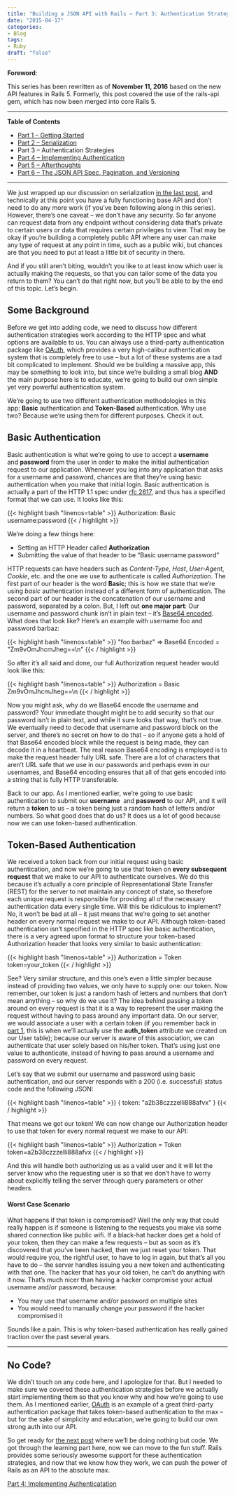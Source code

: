 ```yaml
---
title: "Building a JSON API with Rails – Part 3: Authentication Strategies"
date: "2015-04-17"
categories:
- Blog
tags:
- Ruby
draft: "false"
---
```


**Foreword**:

This series has been rewritten as of **November 11, 2016** based on the new API features in Rails 5. Formerly, this post covered the use of the rails-api gem, which has now been merged into core Rails 5.

* * *

**Table of Contents**

*   [Part 1 – Getting Started](/2015/02/building-a-json-api-with-rails-part-1-getting-started/)
*   [Part 2 – Serialization](/2015/03/building-a-json-api-with-rails-part-2-serialization/)
*   Part 3 – Authentication Strategies
*   [Part 4 – Implementing Authentication](/2015/04/building-a-json-api-with-rails-part-4-implementing-authentication/)
*   [Part 5 – Afterthoughts](/2015/12/building-a-json-api-with-rails-part-5-afterthoughts/)
*   [Part 6 – The JSON API Spec, Pagination, and Versioning](/2017/02/building-a-json-api-with-rails-part-6-the-json-api-spec-pagination-and-versioning/)

* * *

We just wrapped up our discussion on serialization [in the last post](/2015/03/building-a-json-api-with-rails-part-2-serialization/), and technically at this point you have a fully functioning base API and don’t need to do any more work (if you’ve been following along in this series). However, there’s one caveat – we don’t have any security. So far anyone can request data from any endpoint without considering data that’s private to certain users or data that requires certain privileges to view. That may be okay if you’re building a completely public API where any user can make any type of request at any point in time, such as a public wiki, but chances are that you need to put at least a little bit of security in there.

And if you still aren’t biting, wouldn’t you like to at least know which user is actually making the requests, so that you can tailor some of the data you return to them? You can’t do that right now, but you’ll be able to by the end of this topic. Let’s begin.

Some Background
---------------

Before we get into adding code, we need to discuss how different authentication strategies work according to the HTTP spec and what options are available to us. You can always use a third-party authentication package like [OAuth](http://oauth.net/), which provides a very high-calibur authentication system that is completely free to use – but a lot of these systems are a tad bit complicated to implement. Should we be building a massive app, this may be something to look into, but since we’re building a small blog **AND** the main purpose here is to educate, we’re going to build our own simple yet very powerful authentication system.

We’re going to use two different authentication methodologies in this app: **Basic** authentication and **Token-Based** authentication. Why use two? Because we’re using them for different purposes. Check it out.

Basic Authentication
--------------------

Basic authentication is what we’re going to use to accept a **username** and **password** from the user in order to make the initial authentication request to our application. Whenever you log into any application that asks for a username and password, chances are that they’re using basic authentication when you make that initial login. Basic authentication is actually a part of the HTTP 1.1 spec under [rfc 2617](http://tools.ietf.org/html/rfc2617), and thus has a specified format that we can use. It looks like this:

{{< highlight bash "linenos=table" >}}
Authorization: Basic username:password
{{< / highlight >}}

We’re doing a few things here:

*   Setting an HTTP Header called **Authorization**
*   Submitting the value of that header to be “Basic username:password”

HTTP requests can have headers such as _Content-Type_, _Host_, _User-Agent_, _Cookie_, etc. and the one we use to authenticate is called _Authorization_. The first part of our header is the word **Basic**; this is how we state that we’re using _basic_ authentication instead of a different form of authentication. The second part of our header is the concatenation of our username and password, separated by a colon. But, I left out **one major part**: Our username and password chunk isn’t in plain text – it’s [Base64 encoded](http://en.wikipedia.org/wiki/Base64). What does that look like? Here’s an example with username foo and password barbaz:

{{< highlight bash "linenos=table" >}}
"foo:barbaz" => Base64 Encoded = "Zm9vOmJhcmJheg==\n"
{{< / highlight >}}

So after it’s all said and done, our full Authorization request header would look like this:

{{< highlight bash "linenos=table" >}}
Authorization = Basic Zm9vOmJhcmJheg==\n
{{< / highlight >}}

Now you might ask, why do we Base64 encode the username and password? Your immediate thought might be to add security so that our password isn’t in plain text, and while it sure looks that way, that’s not true. We eventually need to decode that username and password block on the server, and there’s no secret on how to do that – so if anyone gets a hold of that Base64 encoded block while the request is being made, they can decode it in a heartbeat. The real reason Base64 encoding is employed is to make the request header fully URL safe. There are a lot of characters that aren’t URL safe that we use in our passwords and perhaps even in our usernames, and Base64 encoding ensures that all of that gets encoded into a string that is fully HTTP transferable.

Back to our app. As I mentioned earlier, we’re going to use basic authentication to submit our **username**  and **password** to our API, and it will return a **token** to us – a token being just a random hash of letters and/or numbers. So what good does that do us? It does us a lot of good because now we can use token-based authentication.

Token-Based Authentication
--------------------------

We received a token back from our initial request using basic authentication, and now we’re going to use that token on **every subsequent request** that we make to our API to authenticate ourselves. We do this because it’s actually a core principle of Representational State Transfer (REST) for the server to not maintain any concept of state, so therefore each unique request is responsible for providing all of the necessary authentication data every single time. Will this be ridiculous to implement? No, it won’t be bad at all – it just means that we’re going to set another header on every normal request we make to our API. Although token-based authentication isn’t specified in the HTTP spec like basic authentication, there is a very agreed upon format to structure your token-based Authorization header that looks very similar to basic authentication:

{{< highlight bash "linenos=table" >}}
Authorization = Token token=your_token
{{< / highlight >}}

See? Very similar structure, and this one’s even a little simpler because instead of providing two values, we only have to supply one: our token. Now remember, our token is just a random hash of letters and numbers that don’t mean anything – so why do we use it? The idea behind passing a token around on every request is that it is a way to represent the user making the request without having to pass around any important data. On our server, we would associate a user with a certain token (if you remember back in [part 1](/2015/02/building-a-json-api-with-rails-part-1-getting-started/ "Building a JSON API with Rails ? Part 1: Getting Started"), this is when we’ll actually use the **auth\_token** attribute we created on our User table); because our server is aware of this association, we can authenticate that user solely based on his/her token. That’s using just one value to authenticate, instead of having to pass around a username and password on every request.

Let’s say that we submit our username and password using basic authentication, and our server responds with a 200 (i.e. successful) status code and the following JSON:

{{< highlight bash "linenos=table" >}}
{ token: "a2b38czzzelli888afvx" }
{{< / highlight >}}

That means we got our token! We can now change our Authorization header to use that token for every normal request we make to our API:

{{< highlight bash "linenos=table" >}}
Authorization = Token token=a2b38czzzelli888afvx
{{< / highlight >}}

And this will handle both authorizing us as a valid user and it will let the server know who the requesting user is so that we don’t have to worry about explicitly telling the server through query parameters or other headers.

#### Worst Case Scenario

What happens if that token is compromised? Well the only way that could really happen is if someone is listening to the requests you make via some shared connection like public wifi. If a black-hat hacker does get a hold of your token, then they can make a few requests – but as soon as it’s discovered that you’ve been hacked, then we just reset your token. That would require you, the rightful user, to have to log in again, but that’s all you have to do – the server handles issuing you a new token and authenticating with that one. The hacker that has your old token, he can’t do anything with it now. That’s much nicer than having a hacker compromise your actual username and/or password, because:

*   You may use that username and/or password on multiple sites
*   You would need to manually change your password if the hacker compromised it

Sounds like a pain. This is why token-based authentication has really gained traction over the past several years.

* * *

No Code?
--------

We didn’t touch on any code here, and I apologize for that. But I needed to make sure we covered these authentication strategies before we actually start implementing them so that you know why and how we’re going to use them. As I mentioned earlier, [OAuth](http://oauth.net/) is an example of a great third-party authentication package that takes token-based authentication to the max – but for the sake of simplicity and education, we’re going to build our own strong auth into our API.

So get ready for [the next post](/2015/04/building-a-json-api-with-rails-part-4-implementing-authentication/) where we’ll be doing nothing but code. We got through the learning part here, now we can move to the fun stuff. Rails provides some seriously awesome support for these authentication strategies, and now that we know how they work, we can push the power of Rails as an API to the absolute max.

[Part 4: Implementing Authenticatation](/2015/04/building-a-json-api-with-rails-part-4-implementing-authentication/)
